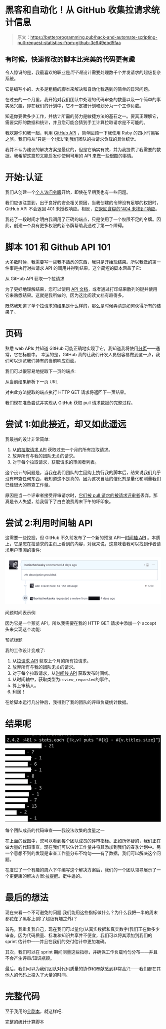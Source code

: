 # 黑客和自动化！从 GitHub 收集拉请求统计信息

> 原文：<https://betterprogramming.pub/hack-and-automate-scripting-pull-request-statistics-from-github-3e949ebd5faa>

## 有时候，快速修改的脚本比完美的代码更有趣

令人惊讶的是，我最喜欢的职业是*而不是*设计需要处理数千个并发请求的超级复杂系统。

它是编写小的、大多是粗糙的脚本来解决和自动化我遇到的简单的日常问题。

在过去的一个月里，我开始对我们团队中处理的代码审查的数量以及一个简单的事实感兴趣，即在我们的计划中，它不一定被计划和划分为一个工作负载。

知道你要做多少工作，并估计所需的努力是敏捷方法的基石之一。要真正理解它，需要实际的数据和统计，并且您可能会猜到手工计算拉取请求是不可能的。

我欢迎你和我一起，利用 [GitHub API](https://developer.github.com/v3/pulls/) ，简单回顾一下我使用 Ruby 的四小时黑客之旅。我们将从“只是一个想法”到我们团队的拉请求负载的具体统计。

我并不认为建议的解决方案是最优的，但是它确实有效，并为我提供了我需要的数据。我希望这篇短文能启发你使用可用的 API 来做一些很酷的事情。

# 开始:认证

我们从创建一个[个人访问令牌](https://help.github.com/en/articles/creating-a-personal-access-token-for-the-command-line)开始，即使在早期我也有一些问题。

我们应该注意到，出于良好的安全相关原因，当我创建的令牌没有足够的权限时，GitHub API 不会返回 401 未授权响应。相反，[它返回含糊的“404 未找到”响应](https://developer.github.com/v3/troubleshooting/)。

我花了一段时间才明白我调用了正确的端点，只是使用了一个权限不足的令牌。因此，创建一个具有更多权限的新令牌帮助我通过了第一个障碍。

# 脚本 101 和 Github API 101

大多数时候，我需要写一些我不熟悉的东西，我只是开始玩结果。所以我做的第一件事是执行对拉请求 API 的调用并得到结果。这个简短的脚本涵盖了它:

从 GitHub API 获取一个拉请求

为了更好地理解结果，您可以使用 [API 文档](https://developer.github.com/v3/pulls/)，或者通过打印结果散列的键并使用它来熟悉结果。这就是我所做的，因为这比阅读文档有趣得多。

既然我知道了单个拉请求的结果是什么样的，那么是时候弄清楚如何获得所有的结果了。

# 页码

熟悉 web APIs 并知道 GitHub 可能正确地实现了它，我知道我将使用[分页](https://developer.github.com/v3/guides/traversing-with-pagination/)——通常，它在标题中。
幸运的是，GitHub 真的让我们开发人员很容易做到这一点，我们可以浏览我们持有的当前响应页面。

我们可以很容易地提取下一页的端点:

从当前结果解析下一页 URL

对由此方法提取的端点执行 HTTP GET 请求将返回下一页结果。

我们现在准备尝试并实现从 GitHub 获取 pull 请求数据的完整过程。

# 尝试 1:如此接近，却又如此遥远

我最初的设计非常简单:

1.  从[的拉取请求 API](https://developer.github.com/v3/pulls/#list-pull-requests) 获取过去一个月的所有拉取请求。
2.  放弃所有与我的团队无关的请求。
3.  对于每个拉取请求，获取请求的审阅者列表。

这个设计的问题是，当我在我们团队的主回购上执行我的脚本后，结果说我们几乎没有审查任何东西，我知道这不是真的，因为这次冒险的催化剂是量化和测量我们已经很大的审查工作量。

原因是当一个评审者接受评审请求时，[它们被 pull 请求的被请求评审者](https://stackoverflow.com/questions/44965073/how-do-i-get-the-list-of-reviewers-for-a-pull-request-using-github-api)丢弃。那真是令人失望，给我留下了白白浪费周末下午的坏印象。

# 尝试 2:利用时间轴 API

这需要一些挖掘，但 GitHub 不久前发布了一个新的预览 API—[时间轴 API](https://developer.github.com/v3/issues/timeline/) 。本质上，它是您在拉请求的主页上看到的内容，对我来说，这意味着我可以找到作者请求用户审阅的事件:

![](img/c7413188715004ee63c868f20b6bf451.png)

问题时间表示例

因为它是一个预览 API，所以我需要在我的 HTTP GET 请求中添加一个 accept 头来实现这个功能:

预览标题

我的工作设计变成了:

1.  从[拉请求 API](https://developer.github.com/v3/pulls/#list-pull-requests) 获取上个月的所有拉请求。
2.  放弃所有与我的团队无关的请求。
3.  对于每个拉取请求，从[时间线 API](https://developer.github.com/v3/issues/timeline/) 获取发布时间线。
4.  从时间轴中，获取类型为`review_requested`的事件。
5.  算上审稿人。
6.  利润！

在给脚本运行几分钟后，我得到了我的团队的评审负载统计数据。

# 结果呢

![](img/e95b9c583c46a96a8b60f40b85ca26f9.png)

每个团队成员的代码审查——我设法收集的度量之一

在上面的截图中，您可以看到每个团队成员的评审指标。正如所怀疑的，我们正在做大量的代码审查，现在我们可以估计工作量并将其添加到我们的春季计划中。另一个意想不到的发现是审查工作量分布不均匀——有了数据，我们可以解决这个问题。

在度过了一个有趣的周六下午编写这个解决方案后，我们的一个团队领导展示了一个更健康的解决方案:[拉提醒](https://pullreminders.com/)。挺牛逼的。

# 最后的想法

现在来看一个不可避免的问题:我们能用这些指标做什么？为什么我把一半的周末都花在了黑客上(除了超级有趣之外)？

首先，我重复我自己，现在我们可以量化(从真实数据和真实数字)我们正在做多少审查，因为代码质量、标准和知识共享并不便宜，我们可以将其添加到我们的 sprint 估计中——并且在我们的交付估计中更加准确。

其次，我们可以在 sprint 期间测量这些指标，并确保工作负载均匀分布——并且不会产生评审/知识瓶颈。

最后，我们可以为我们团队对代码质量的协作和奉献感到非常高兴——我们都在其他人的代码上投入了大量的时间。

# 完整代码

至于我用的[全剧本](https://gist.github.com/borischerkasky/7acc8b19e7b5c6b044bf92ab6f467126)，就这样吧:

完整的统计计算脚本